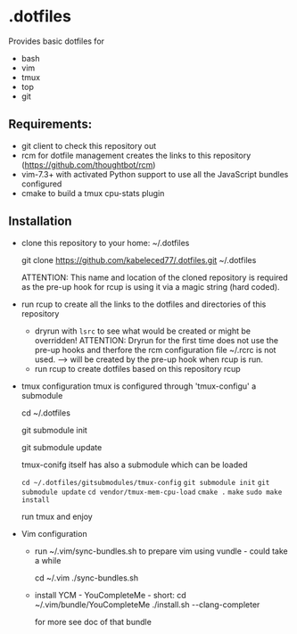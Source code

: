 .dotfiles
=========

Provides basic dotfiles for

- bash
- vim
- tmux
- top
- git

Requirements:
-------------
- git client to check this repository out
- rcm for dotfile management creates the links to this repository (https://github.com/thoughtbot/rcm)
- vim-7.3+ with activated Python support to use all the JavaScript bundles configured
- cmake to build a tmux cpu-stats plugin

Installation
------------
- clone this repository to your home: ~/.dotfiles

    git clone https://github.com/kabeleced77/.dotfiles.git ~/.dotfiles

  ATTENTION: This name and location of the cloned repository is required as 
             the pre-up hook for rcup is using it via a magic string (hard coded).

- run rcup to create all the links to the dotfiles and directories of this repository
  + dryrun with ``lsrc`` to see what would be created or might be overridden!
    ATTENTION: Dryrun for the first time does not use the pre-up hooks and therfore 
               the rcm configuration file ~/.rcrc is not used.
               --> will be created by the pre-up hook when rcup is run.
  + run rcup to create dotfiles based on this repository
    rcup

- tmux configuration
  tmux is configured through 'tmux-configu' a submodule

    cd ~/.dotfiles
  
    git submodule init
  
    git submodule update
  

  tmux-conifg itself has also a submodule which can be loaded

    ``cd ~/.dotfiles/gitsubmodules/tmux-config``
    ``git submodule init``
    ``git submodule update``
    ``cd vendor/tmux-mem-cpu-load``
    ``cmake .``
    ``make``
    ``sudo make install``

  run tmux and enjoy

- Vim configuration
  + run ~/.vim/sync-bundles.sh to prepare vim using vundle - could take a while

    cd ~/.vim
    ./sync-bundles.sh

  + install YCM - YouCompleteMe - short:
    cd ~/.vim/bundle/YouCompleteMe
    ./install.sh --clang-completer

    for more see doc of that bundle
